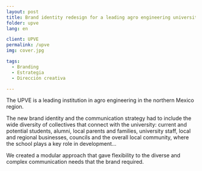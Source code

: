 ```yaml
---
layout: post
title: Brand identity redesign for a leading agro engineering university
folder: upve
lang: en

client: UPVE
permalink: /upve
img: cover.jpg

tags:
  - Branding
  - Estrategia
  - Dirección creativa

---
```


The UPVE is a leading institution in agro engineering in the northern Mexico region.

The new brand identity and the communication strategy had to include the wide diversity of collectives that connect with the university: current and potential students, alumni, local parents and families, university staff, local and regional businesses, councils and the overall local community, where the school plays a key role in development…

We created a modular approach that gave flexibility to the diverse and complex communication needs that the brand required.
